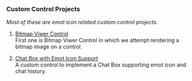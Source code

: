 ### Custom Control Projects
*Most of these are emot icon related custom control projects.*

1. [Bitmap Viwer Control](./BitmapCtrl/)  
First one is Bitmap Viwer Control in which we attempt rendering a bitmap image on a control.

2. [Chat Box with Emot Icon Support](./P02_ChatBoxEmo/)  
A custom control to implement a Chat Box supporting emot icon and chat history.